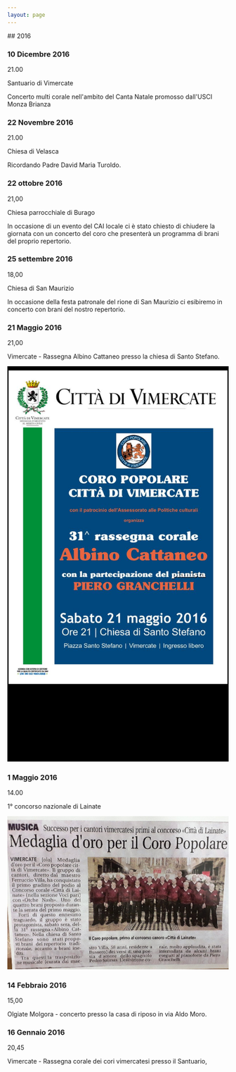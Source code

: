 ```yaml
---
layout: page
---
```


## 2016

### 10 Dicembre 2016

21.00

Santuario di Vimercate

Concerto multi corale nell'ambito del Canta Natale promosso dall'USCI Monza Brianza

### 22 Novembre 2016

21.00

Chiesa di Velasca

Ricordando Padre David Maria Turoldo.

### 22 ottobre 2016

21,00

Chiesa parrocchiale di Burago

In occasione di un evento del CAI locale ci è stato chiesto di chiudere la giornata con un concerto del coro che presenterà un programma di brani del proprio repertorio.

### 25 settembre 2016

18,00

Chiesa di San Maurizio

In occasione della festa patronale del rione di San Maurizio ci esibiremo in concerto con brani del nostro repertorio.

### 21 Maggio 2016

21,00

Vimercate - Rassegna Albino Cattaneo presso la chiesa di Santo Stefano.

![image0037.jpeg](2016/image0037.jpeg)

### 1 Maggio 2016

14.00

1° concorso nazionale di Lainate

![image0038.jpeg](2016/image0038.jpeg)

### 14 Febbraio 2016

15,00

Olgiate Molgora - concerto presso la casa di riposo in via Aldo Moro.

### 16 Gennaio 2016

20,45

Vimercate - Rassegna corale dei cori vimercatesi presso il Santuario,
